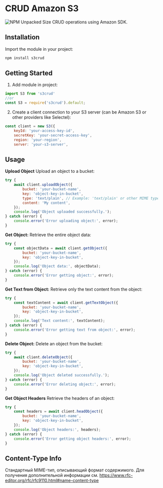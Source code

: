 
# CRUD Amazon S3
![NPM Unpacked Size](https://img.shields.io/npm/unpacked-size/s3crud?logo=npm)
CRUD operations using Amazon SDK. 



## Installation
Import the module in your project:
```bash
npm install s3crud
```

## Getting Started
1. Add module in project:
```javascript
import S3 from 's3crud'
//or
const S3 = require('s3crud').default;

```

2. Create a client connection to your S3 server (can be Amazon S3 or other providers like Selectel):
```javascript
const client = new S3({
    keyId: 'your-access-key-id',
    secretKey: 'your-secret-access-key',
    region: 'your-region',
    server: 'your-s3-server',
```

## Usage
**Upload Object**
Upload an object to a bucket:

```javascript
try {
    await client.uploadObject({
        bucket: 'your-bucket-name',
        key: 'object-key-in-bucket',
        type: 'text/plain', // Example: 'text/plain' or other MIME type
        content: 'My content',
    });
    console.log('Object uploaded successfully.');
} catch (error) {
    console.error('Error uploading object:', error);
}
```

**Get Object:**
Retrieve the entire object data:

```javascript
try {
    const objectData = await client.getObject({
        bucket: 'your-bucket-name',
        key: 'object-key-in-bucket',
    });
    console.log('Object data:', objectData);
} catch (error) {
    console.error('Error getting object:', error);
}
```

**Get Text from Object:**
Retrieve only the text content from the object:

```javascript
try {
    const textContent = await client.getTextObject({
        bucket: 'your-bucket-name',
        key: 'object-key-in-bucket',
    });
    console.log('Text content:', textContent);
} catch (error) {
    console.error('Error getting text from object:', error);
}
```

**Delete Object:**
Delete an object from the bucket:

```javascript
try {
    await client.deleteObject({
        bucket: 'your-bucket-name',
        key: 'object-key-in-bucket',
    });
    console.log('Object deleted successfully.');
} catch (error) {
    console.error('Error deleting object:', error);
}
```


**Get Object Headers**
Retrieve the headers of an object:

```javascript
try {
    const headers = await client.headObject({
        bucket: 'your-bucket-name',
        key: 'object-key-in-bucket',
    });
    console.log('Object headers:', headers);
} catch (error) {
    console.error('Error getting object headers:', error);
}
```

## Content-Type Info

Стандартный MIME-тип, описывающий формат содержимого. Для получения дополнительной информации см. https://www.rfc-editor.org/rfc/rfc9110.html#name-content-type

